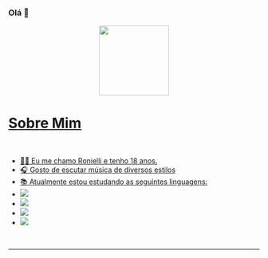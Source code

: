### Olá 👋
<div align="center">
  <a href="https://github.com/RoniAndradeS">
  <img height="140em" src="https://github-readme-stats.vercel.app/api/top-langs/?username=roniandradee&layout=compact&langs_count=7&theme=dracula"/>
</div>

<h1> Sobre Mim </h1>
<br>
<ul>
  <li>🙋‍♂️ Eu me chamo Ronielli e tenho 18 anos.</li>
  <li>🎧 Gosto de escutar música de diversos estilos</li>
  <li>📚 Atualmente estou estudando as seguintes linguagens:</li>
  <li><img src=https://img.shields.io/badge/HTML5-E34F26?style=for-the-badge&logo=html5&logoColor=white></li>
  <li><img src=https://img.shields.io/badge/CSS3-1572B6?style=for-the-badge&logo=css3&logoColor=white></li>
  <li><img src=https://img.shields.io/badge/JavaScript-F7DF1E?style=for-the-badge&logo=javascript&logoColor=black></li>
  <li><img src=https://img.shields.io/badge/Java-ED8B00?style=for-the-badge&logo=java&logoColor=white></li>
</ul>
<br>
<hr>

